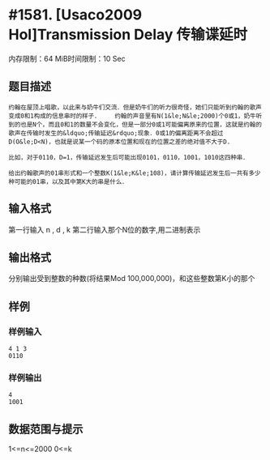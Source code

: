 # #1581. [Usaco2009 Hol]Transmission Delay 传输谍延时

内存限制：64 MiB时间限制：10 Sec

## 题目描述

    约翰在屋顶上唱歌，以此来与奶牛们交流．但是奶牛们的听力很奇怪，她们只能听到约翰的歌声变成0和1构成的信息串时的样子．    约翰的声音里有N(1&le;N&le;2000)个0或1，奶牛听到的也是N个，而且0和1的数量不会变化，但是一部分0或1可能偏离原来的位置，这就是约翰的歌声在传输时发生的&ldquo;传输延迟&rdquo;现象．0或1的偏离距离不会超过D(O&le;D<N)，也就是说某一个码的原本位置和现在的位置之差的绝对值不大于D.

    比如，对于0110，D=1，传输延迟发生后可能出现0101，0110，1001，1010这四种串．

    给出约翰歌声的01串形式和一个整数K(1&le;K&le;108)，请计算传输延迟发生后一共有多少种可能的01串，以及其中第K大的串是什么．

## 输入格式

第一行输入 n , d , k 第二行输入那个N位的数字,用二进制表示 

## 输出格式

分别输出受到整数的种数(将结果Mod 100,000,000)，和这些整数第K小的那个

## 样例

### 样例输入

    
    4 1 3
    0110
    
    

### 样例输出

    
    4
    1001
    
    

## 数据范围与提示

1<=n<=2000 0<=k
